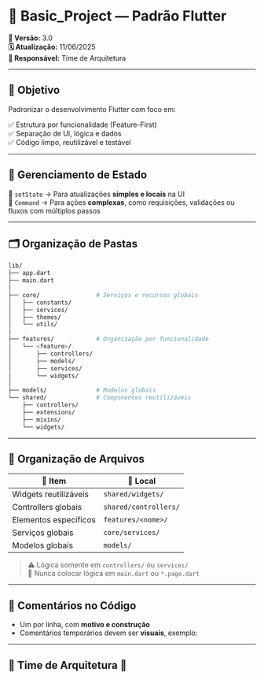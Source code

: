 # 🚀 Basic_Project — Padrão Flutter

**📌 Versão:** 3.0  
**🗓️ Atualização:** 11/06/2025  
**👥 Responsável:** Time de Arquitetura

---

## 🎯 Objetivo

Padronizar o desenvolvimento Flutter com foco em:

✅ Estrutura por funcionalidade (Feature-First)  
✅ Separação de UI, lógica e dados  
✅ Código limpo, reutilizável e testável

---

## 🧩 Gerenciamento de Estado

🔹 `setState` → Para atualizações **simples e locais** na UI  
🔸 `Command` → Para ações **complexas**, como requisições, validações ou fluxos com múltiplos passos  

---

## 🗂️ Organização de Pastas

```bash
lib/
├── app.dart
├── main.dart
│
├── core/                # Serviços e recursos globais
│   ├── constants/
│   ├── services/
│   ├── themes/
│   └── utils/
│
├── features/            # Organização por funcionalidade
│   └── <feature>/
│       ├── controllers/
│       ├── models/
│       ├── services/
│       └── widgets/
│
├── models/              # Modelos globais
└── shared/              # Componentes reutilizáveis
    ├── controllers/
    ├── extensions/
    ├── mixins/
    └── widgets/
```

---

## 🧱 Organização de Arquivos

| 📁 Item                | 📌 Local                          |
|------------------------|-----------------------------------|
| Widgets reutilizáveis  | `shared/widgets/`                |
| Controllers globais    | `shared/controllers/`            |
| Elementos específicos  | `features/<nome>/`               |
| Serviços globais       | `core/services/`                 |
| Modelos globais        | `models/`                        |

> ⚠️ Lógica somente em `controllers/` ou `services/`  
> 🚫 Nunca colocar lógica em `main.dart` ou `*.page.dart`

---

## 💬 Comentários no Código

- Um por linha, com **motivo e construção**  
- Comentários temporários devem ser **visuais**, exemplo:

---

## 🦑 **Time de Arquitetura** 🦑
